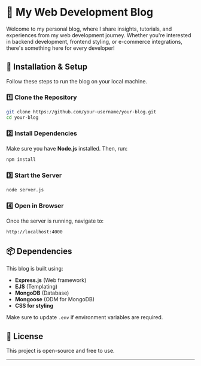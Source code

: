 
# 🚀 My Web Development Blog  

Welcome to my personal blog, where I share insights, tutorials, and experiences from my web development journey. Whether you're interested in backend development, frontend styling, or e-commerce integrations, there's something here for every developer!  

## 🔧 Installation & Setup  

Follow these steps to run the blog on your local machine.  

### **1️⃣ Clone the Repository**  
```bash
git clone https://github.com/your-username/your-blog.git
cd your-blog
```

### **2️⃣ Install Dependencies**  
Make sure you have **Node.js** installed. Then, run:  
```bash
npm install
```

### **3️⃣ Start the Server**  
```bash
node server.js
```

### **4️⃣ Open in Browser**  
Once the server is running, navigate to:  
```
http://localhost:4000
```

## 📦 Dependencies  
This blog is built using:  
- **Express.js** (Web framework)  
- **EJS** (Templating)  
- **MongoDB** (Database)  
- **Mongoose** (ODM for MongoDB)  
- **CSS for styling**  

Make sure to update `.env` if environment variables are required.  

## 📜 License  
This project is open-source and free to use.  

---
